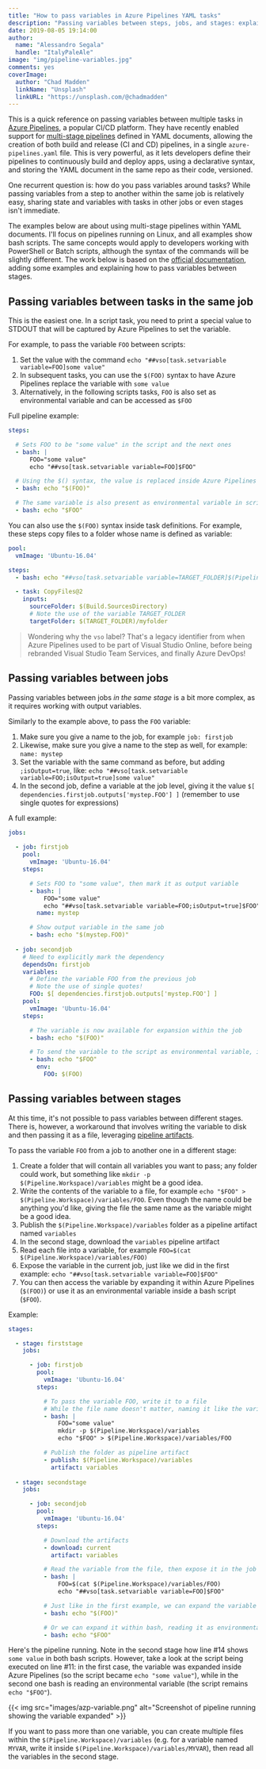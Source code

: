 ```yaml
---
title: "How to pass variables in Azure Pipelines YAML tasks"
description: "Passing variables between steps, jobs, and stages: explained"
date: 2019-08-05 19:14:00
author:
  name: "Alessandro Segala"
  handle: "ItalyPaleAle"
image: "img/pipeline-variables.jpg"
comments: yes
coverImage:
  author: "Chad Madden"
  linkName: "Unsplash"
  linkURL: "https://unsplash.com/@chadmadden"
---
```


This is a quick reference on passing variables between multiple tasks in [Azure Pipelines](https://azure.com/pipelines), a popular CI/CD platform. They have recently enabled support for [multi-stage pipelines](https://devblogs.microsoft.com/devops/whats-new-with-azure-pipelines/) defined in YAML documents, allowing the creation of both build and release (CI and CD) pipelines, in a single `azure-pipelines.yaml` file. This is very powerful, as it lets developers define their pipelines to continuously build and deploy apps, using a declarative syntax, and storing the YAML document in the same repo as their code, versioned.

One recurrent question is: how do you pass variables around tasks? While passing variables from a step to another within the same job is relatively easy, sharing state and variables with tasks in other jobs or even stages isn't immediate.

The examples below are about using multi-stage pipelines within YAML documents. I'll focus on pipelines running on Linux, and all examples show bash scripts. The same concepts would apply to developers working with PowerShell or Batch scripts, although the syntax of the commands will be slightly different. The work below is based on the [official documentation](https://docs.microsoft.com/en-us/azure/devops/pipelines/process/variables?view=azure-devops&tabs=yaml%2Cbatch#share-variables-across-pipelines), adding some examples and explaining how to pass variables between stages.

## Passing variables between tasks in the same job

This is the easiest one. In a script task, you need to print a special value to STDOUT that will be captured by Azure Pipelines to set the variable.

For example, to pass the variable `FOO` between scripts:

1. Set the value with the command `echo "##vso[task.setvariable variable=FOO]some value"`
1. In subsequent tasks, you can use the `$(FOO)` syntax to have Azure Pipelines replace the variable with `some value`
1. Alternatively, in the following scripts tasks, `FOO` is also set as environmental variable and can be accessed as `$FOO`

Full pipeline example:

````yaml
steps:

  # Sets FOO to be "some value" in the script and the next ones
  - bash: |
      FOO="some value"
      echo "##vso[task.setvariable variable=FOO]$FOO"

  # Using the $() syntax, the value is replaced inside Azure Pipelines before being submitted to the script task
  - bash: echo "$(FOO)"

  # The same variable is also present as environmental variable in scripts; here the variable expansion happens within bash
  - bash: echo "$FOO"
````

You can also use the `$(FOO)` syntax inside task definitions. For example, these steps copy files to a folder whose name is defined as variable:

````yaml
pool:
  vmImage: 'Ubuntu-16.04'

steps:
  - bash: echo "##vso[task.setvariable variable=TARGET_FOLDER]$(Pipeline.Workspace)/target"

  - task: CopyFiles@2
    inputs:
      sourceFolder: $(Build.SourcesDirectory)
      # Note the use of the variable TARGET_FOLDER
      targetFolder: $(TARGET_FOLDER)/myfolder
````

> Wondering why the `vso` label? That's a legacy identifier from when Azure Pipelines used to be part of Visual Studio Online, before being rebranded Visual Studio Team Services, and finally Azure DevOps!

## Passing variables between jobs

Passing variables between jobs *in the same stage* is a bit more complex, as it requires working with output variables.

Similarly to the example above, to pass the `FOO` variable:

1. Make sure you give a name to the job, for example `job: firstjob`
1. Likewise, make sure you give a name to the step as well, for example: `name: mystep`
1. Set the variable with the same command as before, but adding `;isOutput=true`, like: `echo "##vso[task.setvariable variable=FOO;isOutput=true]some value"`
1. In the second job, define a variable at the job level, giving it the value `$[ dependencies.firstjob.outputs['mystep.FOO'] ]` (remember to use single quotes for expressions)

A full example:

````yaml
jobs:
  
  - job: firstjob
    pool:
      vmImage: 'Ubuntu-16.04'
    steps:

      # Sets FOO to "some value", then mark it as output variable
      - bash: |
          FOO="some value"
          echo "##vso[task.setvariable variable=FOO;isOutput=true]$FOO"
        name: mystep

      # Show output variable in the same job
      - bash: echo "$(mystep.FOO)"
  
  - job: secondjob
    # Need to explicitly mark the dependency
    dependsOn: firstjob
    variables:
      # Define the variable FOO from the previous job
      # Note the use of single quotes!
      FOO: $[ dependencies.firstjob.outputs['mystep.FOO'] ]
    pool:
      vmImage: 'Ubuntu-16.04'
    steps:

      # The variable is now available for expansion within the job
      - bash: echo "$(FOO)"

      # To send the variable to the script as environmental variable, it needs to be set in the env dictionary
      - bash: echo "$FOO"
        env:
          FOO: $(FOO)
````

## Passing variables between stages

At this time, it's not possible to pass variables between different stages. There is, however, a workaround that involves writing the variable to disk and then passing it as a file, leveraging [pipeline artifacts](https://docs.microsoft.com/en-us/azure/devops/pipelines/artifacts/pipeline-artifacts?view=azure-devops&tabs=yaml).

To pass the variable `FOO` from a job to another one in a different stage:

1. Create a folder that will contain all variables you want to pass; any folder could work, but something like `mkdir -p $(Pipeline.Workspace)/variables` might be a good idea.
1. Write the contents of the variable to a file, for example `echo "$FOO" > $(Pipeline.Workspace)/variables/FOO`. Even though the name could be anything you'd like, giving the file the same name as the variable might be a good idea.
1. Publish the `$(Pipeline.Workspace)/variables` folder as a pipeline artifact named `variables`
1. In the second stage, download the `variables` pipeline artifact
1. Read each file into a variable, for example `FOO=$(cat $(Pipeline.Workspace)/variables/FOO)`
1. Expose the variable in the current job, just like we did in the first example: `echo "##vso[task.setvariable variable=FOO]$FOO"`
1. You can then access the variable by expanding it within Azure Pipelines (`$(FOO)`) or use it as an environmental variable inside a bash script (`$FOO`).

Example:

````yaml
stages:

  - stage: firststage
    jobs:

      - job: firstjob
        pool:
          vmImage: 'Ubuntu-16.04'
        steps:

          # To pass the variable FOO, write it to a file
          # While the file name doesn't matter, naming it like the variable and putting it inside the $(Pipeline.Workspace)/variables folder could be a good pattern
          - bash: |
              FOO="some value"
              mkdir -p $(Pipeline.Workspace)/variables
              echo "$FOO" > $(Pipeline.Workspace)/variables/FOO

          # Publish the folder as pipeline artifact
          - publish: $(Pipeline.Workspace)/variables
            artifact: variables
  
  - stage: secondstage
    jobs:

      - job: secondjob
        pool:
          vmImage: 'Ubuntu-16.04'
        steps:

          # Download the artifacts
          - download: current
            artifact: variables

          # Read the variable from the file, then expose it in the job
          - bash: |
              FOO=$(cat $(Pipeline.Workspace)/variables/FOO)
              echo "##vso[task.setvariable variable=FOO]$FOO"

          # Just like in the first example, we can expand the variable within Azure Pipelines itself
          - bash: echo "$(FOO)"

          # Or we can expand it within bash, reading it as environmental variable
          - bash: echo "$FOO"
````

Here's the pipeline running. Note in the second stage how line #14 shows `some value` in both bash scripts. However, take a look at the script being executed on line #11: in the first case, the variable was expanded inside Azure Pipelines (so the script became `echo "some value"`), while in the second one bash is reading an environmental variable (the script remains `echo "$FOO"`).

{{< img src="images/azp-variable.png" alt="Screenshot of pipeline running showing the variable expanded" >}}

If you want to pass more than one variable, you can create multiple files within the `$(Pipeline.Workspace)/variables` (e.g. for a variable named `MYVAR`, write it inside `$(Pipeline.Workspace)/variables/MYVAR`), then read all the variables in the second stage.
